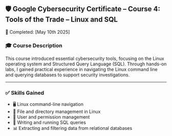 ## 🛡️ Google Cybersecurity Certificate – Course 4: Tools of the Trade – Linux and SQL  
📅 Completed: [May 10th 2025]

### 🎓 Course Description  
This course introduced essential cybersecurity tools, focusing on the Linux operating system and Structured Query Language (SQL). Through hands-on labs, I gained practical experience in navigating the Linux command line and querying databases to support security investigations.

---

### ✅ Skills Gained
- 🖥️ Linux command-line navigation  
- 📂 File and directory management in Linux  
- 👥 User and permission management  
- 🧮 Writing and running SQL queries  
- 📊 Extracting and filtering data from relational databases
